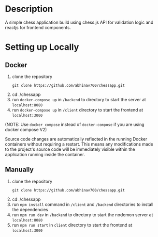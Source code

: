 # Description
A simple chess application build using chess.js API for validation logic and reactjs for frontend components.


# Setting up Locally
## Docker

1) clone the repository 
    ```
    git clone https://github.com/abhinav700/chessapp.git
    ```
2) cd ./chessapp
3) run `docker-compose up` in `/backend` to directory to start the server at `localhost:8080`
4) run `docker-compose up` in `/client` directory  to start the frontend at `localhost:3000`

(NOTE: Use `docker compose` instead of `docker-compose` if you are using docker compose V2)

Source code changes are automatically reflected in the running Docker containers without requiring a restart. This means any modifications made to the project's source code will be immediately visible within the application running inside the container.

## Manually
1) clone the repository 
    ```
    git clone https://github.com/abhinav700/chessapp.git
    ```
2) cd ./chessapp
3) run `npm install` command in `/client` and `/backend` directories to install the dependencies
3) run `npm run dev` in `/backend` to directory to start the nodemon server at `localhost:8080`
4) run `npm run start` in `client` directory  to start the frontend at `localhost:3000`